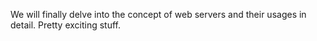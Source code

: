 We will finally delve into the concept of web servers and their usages in detail. Pretty exciting stuff.
